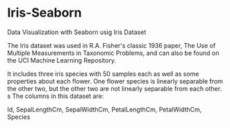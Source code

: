 # Iris-Seaborn
Data Visualization with Seaborn usig Iris Dataset


The Iris dataset was used in R.A. Fisher's classic 1936 paper, The Use of Multiple Measurements in Taxonomic Problems, and can also be found on the UCI Machine Learning Repository.

It includes three iris species with 50 samples each as well as some properties about each flower. One flower species is linearly separable from the other two, but the other two are not linearly separable from each other.
s
The columns in this dataset are:

Id,
SepalLengthCm,
SepalWidthCm,
PetalLengthCm,
PetalWidthCm,
Species
